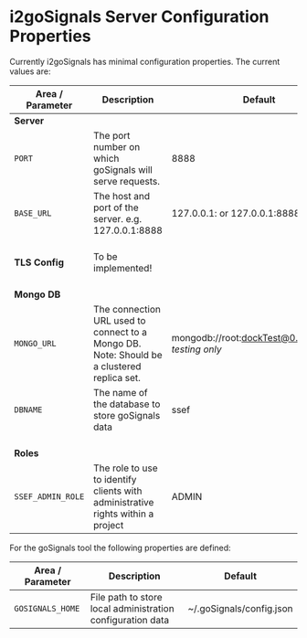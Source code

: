 # i2goSignals Server Configuration Properties

Currently i2goSignals has minimal configuration properties. The current values are:

| Area / Parameter   | Description                                                                                | Default                                                |
|--------------------|--------------------------------------------------------------------------------------------|--------------------------------------------------------|
| **Server**         |                                                                                            |                                                        |
| `PORT`             | The port number on which goSignals will serve requests.                                    | 8888                                                   |
| `BASE_URL`         | The host and port of the server. e.g. 127.0.0.1:8888                                       | 127.0.0.1:<PORT> or 127.0.0.1:8888                     |
| <BR>**TLS Config** | <BR>To be implemented!                                                                     |                                                        |
| <BR>**Mongo DB**   |                                                                                            |                                                        |
| `MONGO_URL`        | The connection URL used to connect to a Mongo DB. Note: Should be a clustered replica set. | mongodb://root:dockTest@0.0.0.0:8880<br>_testing only_ |
| `DBNAME`           | The name of the database to store goSignals data                                           | ssef                                                   |
| <BR>**Roles**      |                                                                                            |                                                        |
| `SSEF_ADMIN_ROLE`  | The role to use to identify clients with administrative rights within a project            | ADMIN                                                  |



For the goSignals tool the following properties are defined:

| Area / Parameter | Description                                                | Default                  |
|------------------|------------------------------------------------------------|--------------------------|
| `GOSIGNALS_HOME` | File path to store local administration configuration data | ~/.goSignals/config.json |

